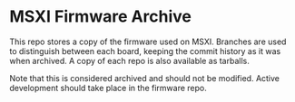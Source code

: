 # MSXI Firmware Archive

This repo stores a copy of the firmware used on MSXI. Branches are used to distinguish between each board, keeping the commit history as it was when archived. A copy of each repo is also available as tarballs.

Note that this is considered archived and should not be modified. Active development should take place in the firmware repo.

